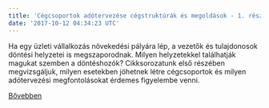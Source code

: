 ```yaml
---
title: 'Cégcsoportok adótervezése cégstruktúrák és megoldások - 1. rész'
date: '2017-10-12 04:34:23 UTC'
---
```


Ha egy üzleti vállalkozás növekedési pályára lép, a vezetők és tulajdonosok döntési helyzetei is megszaporodnak. Milyen helyzetekkel találhatják magukat szemben a döntéshozók? Cikksorozatunk első részében megvizsgáljuk, milyen esetekben jöhetnek létre cégcsoportok és milyen adótervezési megfontolásokat érdemes figyelembe venni.


[Bővebben](http://ift.tt/2gbfFyE)
